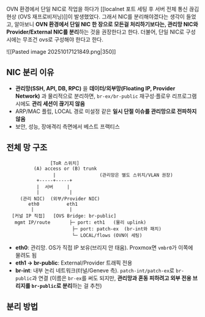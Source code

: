 OVN 환경에서 단일 NIC로 작업을 하다가 [[localnet 포트 세팅 후 서버 전체 통신 끊김 현상 (OVS 재프로비저닝)]]이 발생했었다. 그래서 NIC를 분리해야겠다는 생각이 들었고, 알아보니 **OVN 환경에서 단일 NIC 한 장으로 모든걸 처리하기보다는, 관리망 NIC와 Provider/External NIC를 분리**하는 것을 권장한다고 한다. 더불어, 단일 NIC로 구성시에는 무조건 ovs로 구성해야 한다고 한다.

![[Pasted image 20251017121849.png|350]]

## NIC 분리 이유
- **관리망(SSH, API, DB, RPC)** 을 **데이터/외부망(Floating IP, Provider Network)** 과 물리적으로 분리하면,  `br-ex/br-public` 재구성·플로우 리프로그램 시에도 **관리 세션이 끊기지 않음**
- ARP/MAC 플립, LOCAL 경로 미설정 같은 **일시 단절 이슈를 관리망으로 전파하지 않음**
- 보안, 성능, 장애격리 측면에서 베스트 프랙티스

## 전체 망 구조
```
                [ToR 스위치]
          (A) access or (B) trunk
                 |                (관리망은 별도 스위치/VLAN 권장)
           +-----+-----+                 
           |  서버     |
           |           |
     (관리 NIC)  (외부/Provider NIC)
        eth0          eth1
         |             |
  [커널 IP 직접]   [OVS Bridge: br-public]
   mgmt IP/route       ├─ port: eth1   (물리 uplink)
                        ├─ port: patch-ex  (br-int와 패치)
                        └─ LOCAL/flows (OVN이 세팅)
```
- **eth0**: 관리망. OS가 직접 IP 보유(브리지 안 태움). Proxmox면 `vmbr0`가 이쪽에 물려도 됨
- **eth1 → br-public**: External/Provider 트래픽 전용
- **br-int**: 내부 논리 네트워크(터널/Geneve 측). `patch-int/patch-ex`로 `br-public`과 연결
(이름은 `br-ex`를 써도 되지만, **관리망과 혼동 피하려고 외부 전용 브리지를 `br-public`로 분리**하는 걸 추천)

## 분리 방법
